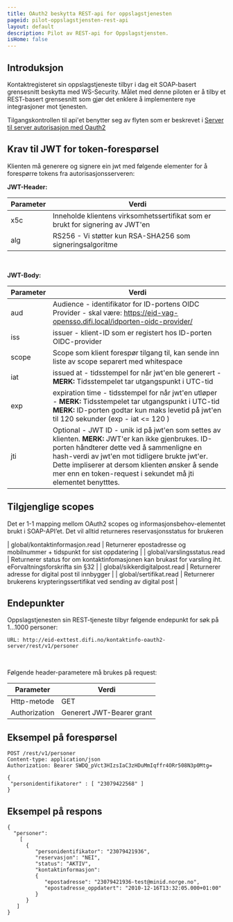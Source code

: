 ```yaml
---
title: OAuth2 beskytta REST-api for oppslagstjenesten
pageid: pilot-oppslagstjensten-rest-api
layout: default
description: Pilot av REST-api for Oppslagstjensten.
isHome: false
---
```


## Introduksjon

Kontaktregisteret sin oppslagstjeneste tilbyr i dag eit SOAP-basert grensesnitt beskytta med WS-Security. Målet med denne piloten er å tilby et REST-basert grensesnitt som gjør det enklere å implementere nye integrasjoner mot tjenesten.

Tilgangskontrollen til api'et benytter seg av flyten som er beskrevet i [Server til server autorisasjon med Oauth2](3_server-to-server-oauth2.html)

## Krav til JWT for token-forespørsel
 
Klienten må generere og signere ein jwt med følgende elementer for å forespørre tokens fra autorisasjonsserveren:


**JWT-Header:**

| Parameter  | Verdi |
| --- | --- |
| x5c | Inneholde klientens virksomhetssertifikat som er brukt for signering av JWT'en |
| alg | RS256 - Vi støtter kun RSA-SHA256 som signeringsalgoritme |

&nbsp;

**JWT-Body:**

| Parameter  | Verdi |
| --- | --- |
|aud| Audience - identifikator for ID-portens OIDC Provider - skal være: https://eid-vag-opensso.difi.local/idporten-oidc-provider/|
|iss| issuer - klient-ID som er registert hos ID-porten OIDC-provider|
|scope| Scope som klient forespør tilgang til, kan sende inn liste av scope separert med whitespace|
|iat| issued at - tidsstempel for når jwt'en ble generert - **MERK:** Tidsstempelet tar utgangspunkt i UTC-tid|
|exp| expiration time - tidsstempel for når jwt'en utløper - **MERK:** Tidsstempelet tar utgangspunkt i UTC-tid **MERK:** ID-porten godtar kun maks levetid på jwt'en til 120 sekunder (exp - iat <= 120 )|
|jti| Optional - JWT ID - unik id på jwt'en som settes av klienten. **MERK:** JWT'er kan ikke gjenbrukes. ID-porten håndterer dette ved å sammenligne en hash-verdi av jwt'en mot tidligere brukte jwt'er. Dette impliserer at dersom klienten ønsker å sende mer enn en token-request i sekundet må jti elementet benytttes.|


## Tilgjenglige scopes

Det er 1-1 mapping mellom OAuth2 scopes og informasjonsbehov-elementet brukt i SOAP-API’et. Det vil alltid returneres reservasjonsstatus for brukeren

| global/kontaktinformasjon.read | Returnerer epostadresse og mobilnummer + tidspunkt for sist oppdatering |
| global/varslingsstatus.read | Returnerer status for om kontaktinfomasjonen kan brukast for varsling iht. eForvaltningsforskrifta sin §32 |
| global/sikkerdigitalpost.read | Returnerer adresse for digital post til innbygger |
| global/sertifikat.read | Returnerer brukerens krypteringssertifikat ved sending av digital post |

## Endepunkter

Oppslagstjenesten sin REST-tjeneste tilbyr følgende endepunkt for søk på 1...1000 personer:

```
URL: http://eid-exttest.difi.no/kontaktinfo-oauth2-server/rest/v1/personer
```

&nbsp;

Følgende header-parametere må brukes på request:

| Parameter  | Verdi |
| --- | --- |
| Http-metode | GET |
| Authorization | Generert JWT-Bearer grant |

## Eksempel på forespørsel

```
POST /rest/v1/personer
Content-type: application/json
Authorization: Bearer SWDQ_pVct3HIzsIaC3zHDuMmIqffr4ORr508N3p0Mtg=
 
{
 "personidentifikatorer" : [ "23079422568" ]
}
```

## Eksempel på respons

```
{
  "personer":
    [
      {
         "personidentifikator": "23079421936",
         "reservasjon": "NEI",
         "status": "AKTIV",
         "kontaktinformasjon":
         {
            "epostadresse": "23079421936-test@minid.norge.no",
            "epostadresse_oppdatert": "2010-12-16T13:32:05.000+01:00"
         }
      }
   ]
}
```

